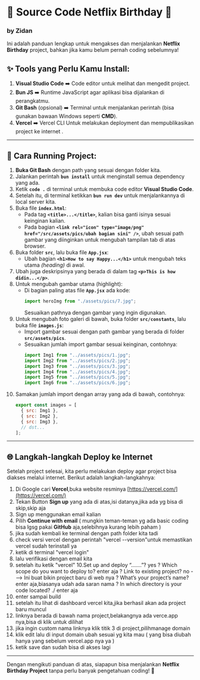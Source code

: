 # 🎉 Source Code Netflix Birthday 🎉

### by Zidan

Ini adalah panduan lengkap untuk mengakses dan menjalankan **Netflix Birthday** project, bahkan jika kamu belum pernah coding sebelumnya!

## ✨ Tools yang Perlu Kamu Install:

1. **Visual Studio Code** ➡️ Code editor untuk melihat dan mengedit project.
2. **Bun JS** ➡️ Runtime JavaScript agar aplikasi bisa dijalankan di perangkatmu.
3. **Git Bash** (opsional) ➡️ Terminal untuk menjalankan perintah (bisa gunakan bawaan Windows seperti **CMD**).
4. **Vercel** ➡️ Vercel CLI Untuk melakukan deployment dan mempublikasikan project ke internet .

---

## 🚀 Cara Running Project:

1. **Buka Git Bash** dengan path yang sesuai dengan folder kita.
2. Jalankan perintah **`bun install`** untuk menginstall semua dependency yang ada.
3. Ketik **`code .`** di terminal untuk membuka code editor **Visual Studio Code**.
4. Setelah itu, di terminal ketikkan **`bun run dev`** untuk menjalankannya di local server kita.
5. Buka file **`index.html`**:
   - Pada tag **`<title>...</title>`**, kalian bisa ganti isinya sesuai keinginan kalian.
   - Pada bagian **`<link rel="icon" type="image/png" href="/src/assets/pics/ubah bagian sini" />`**, ubah sesuai path gambar yang diinginkan untuk mengubah tampilan tab di atas browser.
6. Buka folder **`src`**, lalu buka file **`App.jsx`**:
   - Ubah bagian **`<h1>How to say Happy...</h1>`** untuk mengubah teks utama _(heading)_ di awal.
7. Ubah juga deskripsinya yang berada di dalam tag **`<p>This is how didin...</p>`**.
8. Untuk mengubah gambar utama (highlight):
   - Di bagian paling atas file **`App.jsx`** ada kode:
     ```javascript
     import heroImg from "./assets/pics/7.jpg";
     ```
     Sesuaikan pathnya dengan gambar yang ingin digunakan.
9. Untuk mengubah foto galeri di bawah, buka folder **`src/constants`**, lalu buka file **`images.js`**:
   - Import gambar sesuai dengan path gambar yang berada di folder **`src/assets/pics`**.
   - Sesuaikan jumlah import gambar sesuai keinginan, contohnya:
     ```javascript
     import Img1 from "../assets/pics/1.jpg";
     import Img2 from "../assets/pics/2.jpg";
     import Img3 from "../assets/pics/3.jpg";
     import Img4 from "../assets/pics/4.jpg";
     import Img5 from "../assets/pics/5.jpg";
     import Img6 from "../assets/pics/6.jpg";
     ```
10. Samakan jumlah import dengan array yang ada di bawah, contohnya:
    ```javascript
    export const images = [
      { src: Img1 },
      { src: Img2 },
      { src: Img3 },
      // dst...
    ];
    ```

---

## 🌐 Langkah-langkah Deploy ke Internet

Setelah project selesai, kita perlu melakukan deploy agar project bisa diakses melalui internet. Berikut adalah langkah-langkahnya:

1. Di Google cari **Vercel**,buka website resminya [https://vercel.com/](https://vercel.com/)
2. Tekan Button **Sign up** yang ada di atas,isi datanya,jika ada yg bisa di skip,skip aja
3. Sign up menggunakan email kalian
4. Pilih **Continue with email** ( mungkin teman-teman yg ada basic coding bisa lgsg pakai **GitHub** aja,selebihnya kurang lebih paham )
5. jika sudah kembali ke terminal dengan path folder kita tadi
6. check versi vercel dengan perintah "vercel --version"untuk memastikan vercel sudah terinstall ya
7. ketik di terminal "vercel login"
8. lalu verifikasi dengan email kita
9. setelah itu ketik "vercel"
   10.Set up and deploy “.......”? yes
   ? Which scope do you want to deploy to? enter aja
   ? Link to existing project? no ---> Ini buat bikin project baru di web nya
   ? What’s your project’s name? enter aja,biasanya udah ada saran nama
   ? In which directory is your code located? ./ enter aja
10. enter sampai build
11. setelah itu lihat di dashboard vercel kita,jika berhasil akan ada project baru muncul
12. linknya berada di bawah nama project,belakangnya ada verce.app nya,bisa di klik untuk dilihat
13. jika ingin custom nama linknya klik titik 3 di project,pilihmanage domain
14. klik edit lalu di input domain ubah sesuai yg kita mau ( yang bisa diubah hanya yang sebelum vercel.app nya ya )
15. ketik save dan sudah bisa di akses lagi

---

Dengan mengikuti panduan di atas, siapapun bisa menjalankan **Netflix Birthday Project** tanpa perlu banyak pengetahuan coding! 🎉
